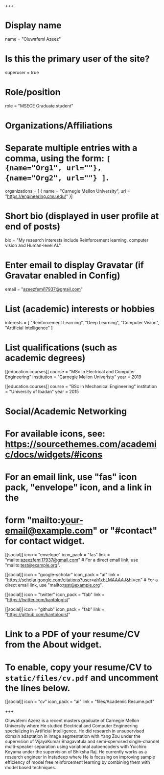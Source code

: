 +++
# Display name
name = "Oluwafemi Azeez"

# Is this the primary user of the site?
superuser = true

# Role/position
role = "MSECE Graduate student"

# Organizations/Affiliations
#   Separate multiple entries with a comma, using the form: `[ {name="Org1", url=""}, {name="Org2", url=""} ]`.
organizations = [ { name = "Carnegie Mellon University", url = "https://engineering.cmu.edu/" }]

# Short bio (displayed in user profile at end of posts)
bio = "My research interests include Reinforcement learning, computer vision and Human-level AI."

# Enter email to display Gravatar (if Gravatar enabled in Config)
email = "azeezfemi17937@gmail.com"

# List (academic) interests or hobbies
interests = [
  "Reinforcement Learning",
  "Deep Learning",
  "Computer Vision",
  "Artificial Intelligence"
]

# List qualifications (such as academic degrees)
[[education.courses]]
  course = "MSc in Electrical and Computer Engineering"
  institution = "Carnegie Mellon Univeristy"
  year = 2019

[[education.courses]]
  course = "BSc in Mechanical Engineering"
  institution = "University of Ibadan"
  year = 2015

# Social/Academic Networking
# For available icons, see: https://sourcethemes.com/academic/docs/widgets/#icons
#   For an email link, use "fas" icon pack, "envelope" icon, and a link in the
#   form "mailto:your-email@example.com" or "#contact" for contact widget.

[[social]]
  icon = "envelope"
  icon_pack = "fas"
  link = "mailto:azeezfemi17937@gmail.com"  # For a direct email link, use "mailto:test@example.org".

[[social]]
  icon = "google-scholar"
  icon_pack = "ai"
  link = "https://scholar.google.com/citations?user=ah1xbLMAAAAJ&hl=en"  # For a direct email link, use "mailto:test@example.org".

[[social]]
  icon = "twitter"
  icon_pack = "fab"
  link = "https://twitter.com/kantologist"


[[social]]
  icon = "github"
  icon_pack = "fab"
  link = "https://github.com/kantologist"

# Link to a PDF of your resume/CV from the About widget.
# To enable, copy your resume/CV to `static/files/cv.pdf` and uncomment the lines below.
 [[social]]
   icon = "cv"
   icon_pack = "ai"
   link = "files/Academic Resume.pdf"

+++

Oluwafemi Azeez is a recent masters graduate of Carnegie Mellon University where He studied Electrical and Computer Engineering specializing in Artificial Intelligence. He did research in unsupervised domain adaptation in image segmentation with Yang Zou under the supervision of VijayaKumar Bhagavatula and semi-spervised single-channel multi-speaker separation using variational autoencoders with Yuichiro Koyama under the supervision of Bhiksha Raj. He currently works as a research engineer in Instadeep where He is focusing on improving sample efficiency of model free reinforcement learning by combining them with model based techniques. 
